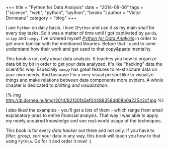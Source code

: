 +++
title = "Python for Data Analysis"
date = "2014-08-06"
tags = ["science", "web", "python", "ipython", "books "]
author = "Victor Dorneanu"
category = "blog"
+++

I use `Python` on daily basis. I love `IPython` and use it as my main *shell* for every day tasks. So it was a matter of time until I got captivated by `panda`, `scipy` and `numpy`. I've ordered myself [*Python for Data Analysis*](http://shop.oreilly.com/product/0636920023784.do) in order to get more familiar with the mentioned libraries. Before that I used to semi-understand how their work and got used to that copy&paste mentality. 

This book is not only about data analysis. It teaches you how to organize data bit by bit in order to get your data analyzed. It's like "hacking" data the scientific way. Especially `numpy` has great features to re-structure data on your own needs. And because I'm a very visual personI like to visualize things and make relations between data components more evident. A whole chapter is dedicated to *plotting and visualization*.

{% img http://dl.dornea.nu/img/2014/82130fa5ef04488358dd08b0a22542cf.jpg %}

I also liked the examples - you'll get a lots of them - which range from small explanatory ones to entire financial analysis. That way I was able to apply my newly acquired knowledge and see real-world usage of the techniques.

This book is for every *data hacker* out there and not only. If you have to *filter*, *group*, *sort* your data in any way, this book will teach you how to that using `Python`. Go for it and order it now! :) 
 

  
